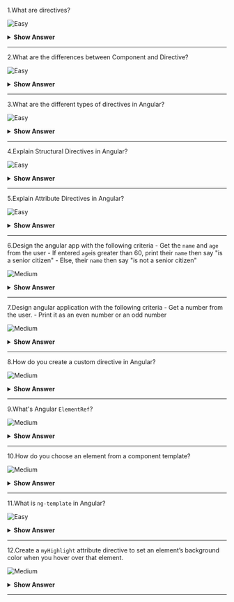 1.What are directives?

![Easy](https://raw.githubusercontent.com/revaturelabs/interviewquestions/aef8eff919a3b083089641381ed9a9101ed21fba/ComplexityTags/simple%20(2).svg)

<details markdown="1">
<summary><b>Show Answer</b></summary>
<blockquote markdown="1">
  
Directives add behavior to an existing DOM element or an existing component instance.
  </blockquote>
</details>
  
---

2.What are the differences between Component and Directive?

![Easy](https://raw.githubusercontent.com/revaturelabs/interviewquestions/aef8eff919a3b083089641381ed9a9101ed21fba/ComplexityTags/simple%20(2).svg)

<details markdown="1">
<summary><b>Show Answer</b></summary>
<blockquote markdown="1">

On a short note, A component(`@Component`) is a directive-with-a-template.Some of the major differences are mentioned in a tabular form:

| Component                                                             | Directive                                                     |
|-----------------------------------------------------------------------|---------------------------------------------------------------|
| To register a component we use @Component meta-data annotation        | To register directives we use @Directive meta-data annotation |
| Components are typically used to create UI widgets                    | Directive is used to add behavior to an existing DOM element  |
| Component is used to break up the application into smaller components | Directive is used to design re-usable components               |
| Only one component can be present per DOM element                     | Many directives can be used per DOM element                   |
</blockquote>
</details>
  
---

3.What are the different types of directives in Angular?

![Easy](https://raw.githubusercontent.com/revaturelabs/interviewquestions/aef8eff919a3b083089641381ed9a9101ed21fba/ComplexityTags/simple%20(2).svg)
  
<details markdown="1">
<summary> <b>Show Answer</b></summary>
<blockquote markdown="1">
    
 - **Component Directives** - Component directives alter the details of how the component should be processed, instantiated, and used at runtime.
- **Structural Directives** -  Structural directives are used for adding, removing, or manipulating DOM elements.
- **Attribute Directives** - Attribute directives are used to change the look and behavior of the DOM elements.
    
<i>Custom Directive: Custom directive can also be created if any of the above directives does not solve our purpose for the requirement</i>

</blockquote> 
</details>
	
--- 
    
4.Explain Structural Directives in Angular?

![Easy](https://raw.githubusercontent.com/revaturelabs/interviewquestions/aef8eff919a3b083089641381ed9a9101ed21fba/ComplexityTags/simple%20(2).svg)

<details markdown="1">
<summary> <b>Show Answer</b></summary>
 <blockquote markdown="1">
    
- Structural directives are used for adding, removing, or manipulating DOM elements
- Structural directives start with an asterisk (*) followed by a directive name.
- There are three built-in structural directives - `ngIf`, `ngFor` and `ngSwitch`.
- The `ngFor` directive is used to repeat a part of the HTML template once per each item from an iterable list.
- `ngIf` directive allows us to add or remove DOM Elements based on the Boolean expression.We can also have an else block associated with a ngIf directive.

```html
<div *ngIf=" a > b ; else elseBlock1">
	    {{ a }} is greater than {{ b }}
</div>
<ng-template #elseBlock1>
	    {{ b }} is greater than {{ a }}
</ng-template>
```
- `ngSwitch` directive lets you hide/show HTML elements depending on an expression.`NgSwitchCase` displays its element when its value matches the switch value.`NgSwitchDefault` displays its element when no sibling `NgSwitchCase` matches the switch value.
    
```html
<!-- user to enter any vowels(a, e, i o, u), print any word starting with vowels -->
<input type="text" [(ngModel)]="str" />
<div [ngSwitch]="str">
	    <div *ngSwitchCase="'a'">Entered a!! Word: Apple</div>
	    <div *ngSwitchCase="'e"> Entered e!! Word: Egg</div>
	    <div *ngSwitchCase="'i'"> Entered i!! Word: Ice cream</div>
	    <div *ngSwitchCase="'o'"> Entered o!! Word: Orange</div>
	    <div *ngSwitchCase="'u'"> Entered u!! Word: Umberalla</div>
	    <div *ngSwitchDefault> You Entered Constant </div>
</div>   
```
  
</blockquote> 
</details>
	
--- 
  
5.Explain Attribute Directives in Angular?

![Easy](https://raw.githubusercontent.com/revaturelabs/interviewquestions/aef8eff919a3b083089641381ed9a9101ed21fba/ComplexityTags/simple%20(2).svg)

<details markdown="1">
<summary> <b>Show Answer</b></summary>
<blockquote markdown="1">
    
- Attribute directives are used to change the look and behavior of the DOM elements.
- Attribute directives are enclosed with the [] square brackets
- There are two built-in attribute directives - `ngClass` and `ngStyle`
- The `ngClass` directive is used for adding or removing the CSS classes on an HTML element.It allows us to apply CSS classes dynamically based on expression evaluation.
    
```html
    
<h3 [ngClass]="'red'"> Need your attention</h3>
<div [ngClass]="['red','size20']"> Red Background, Text with Size 20px </div>
<div [ngClass]="{'red':false,'size20':true}">Text with Size 20px</div>

```
- The `ngStyle` directive allows us to dynamically change the style of the HTML element based on the expression.
    
```html
Enter the username: <input type='text' [(ngModel)]='name'>
<div [ngStyle]="{'background-color':username === 'Admin' ? 'green' : 'red' }"></div>
```

</blockquote> 
</details>
	
--- 

6.Design the angular app with the following criteria
    - Get the `name` and `age` from the user
    - If entered `age`is greater than 60, print their `name` then say "is a senior citizen"
    - Else, their `name` then say "is not a senior citizen"

![Medium](https://raw.githubusercontent.com/revaturelabs/interviewquestions/aef8eff919a3b083089641381ed9a9101ed21fba/ComplexityTags/Medium%20(2).svg)

<details markdown="1">
<summary><b>Show Answer</b></summary>
<blockquote markdown="1">

**Steps:**
1.Create an angular project by running the `ng new angularDemo2` command in the angular CLI
2.In the `app.component.html` file, create a form to get the `name` and `age` from the user
```html
Name: <input type="text" [(ngModel)]="name" /> <br> 
Age: <input type="text" [(ngModel)]="age" />
```
3.In the `app.component.ts` file, create a `name` and `age` variables.
```ts
import { Component } from '@angular/core';
@Component({
  selector: 'app-root',
  templateUrl: './app.component.html',
  styleUrls: ['./app.component.css']
})
export class AppComponent {
  title = 'angularDemo2';

  name !: string;
  age !: number;
}	
```
4.Since we are using the `ngModel`directive, we have to import `FormsModule` in the `app.module.ts` file.
```java
 imports: [
    BrowserModule,
    FormsModule
 ]
```
5.To check entered age and print the sentence according to it.We need to use the `ngIf` directive.In the `app.component.html` file,
```ts
<div *ngIf=" age > 60; else elseBlock1">
    {{name}} is a senior citizen
</div>
<ng-template #elseBlock1>
    {{name}} is not a senior citizen
</ng-template>	
```
6.Launch the application by running `ng serve -o` command.
7.Now, able to see the excepted output.
![image](https://user-images.githubusercontent.com/70228962/186344357-656f9e28-3cfa-4dc0-9873-dbd62dcd14d8.png) 

![image](https://user-images.githubusercontent.com/70228962/186344483-f0368ed8-f0e2-46ec-8b3e-42e4cc6eb2c1.png)

</blockquote>
</details>

---

7.Design angular application with the following criteria
	-  Get a number from the user.
	-  Print it as an even number or an odd number

![Medium](https://raw.githubusercontent.com/revaturelabs/interviewquestions/aef8eff919a3b083089641381ed9a9101ed21fba/ComplexityTags/Medium%20(2).svg)

<details markdown="1">
<summary><b>Show Answer</b></summary>
<blockquote markdown="1">
	
1.Create an angular project by running `ng new angularDemo2` command in the angular CLI
2.In the `app.component.html` file, create a form to get the `name` and `age` from the user
```html
Enter a number: <input type="text" [(ngModel)]="num" />
```
3.In `app.component.ts` file, create a `name` and `age` variables.
```ts
import { Component } from '@angular/core';
@Component({
  selector: 'app-root',
  templateUrl: './app.component.html',
  styleUrls: ['./app.component.css']
})
export class AppComponent {
  title = 'angularDemo2';
	
  num !: number;
}	
```
4.Since we are using the `ngModel`directive, we have to import `FormsModule` in the `app.module.ts` file.
```java
 imports: [
    BrowserModule,
    FormsModule
 ]
```
5.To check entered number is odd and even and print it.We will use the `ngSwitch` directive.In the `app.component.html` file,
```ts
Enter a number: <input type="text" [(ngModel)]="num">

<div ngSwitch="{{num%2}}">
    <div *ngSwitchCase="'0'">{{num}} is even.</div>
    <div *ngSwitchCase="'1'">{{num}} is odd</div>
    <div *ngSwitchDefault>Nothing Found</div>
</div>
```
6.Launch the application by running `ng serve -o` command.
7.Now, able to see the excepted output.

![image](https://user-images.githubusercontent.com/70228962/186347155-19484af6-e1f9-4818-bb4d-ba6d47864fb2.png)

![image](https://user-images.githubusercontent.com/70228962/186347246-414044f8-21bf-4021-a3c4-b2dba0540442.png)

</blockquote>
</details>
  
---

8.How do you create a custom directive in Angular?
 
![Medium](https://raw.githubusercontent.com/revaturelabs/interviewquestions/aef8eff919a3b083089641381ed9a9101ed21fba/ComplexityTags/Medium%20(2).svg)

<details markdown="1">
<summary><b>Show Answer</b></summary>
<blockquote markdown="1">

Steps to creating custom directive in angular:
	
1.To create an angular application, run `ng new myapp` command.
2.Then, we can create a directive by running the `ng g d myHighlight` command.Angular CLI creates two files `my-highlight.directive.spec.ts` and `my-highlight.directive.ts` and updates `app.module.ts`
3.In `my-highlight.directive.ts`, we will create an instance of `ElementRef` and just high lighting the background color as yellow.
```ts
import { Directive, ElementRef} from '@angular/core';

@Directive({selector: '[myHighlight]'})
export class MyHighlightDirective {
  constructor( private el: ElementRef) {
    el.nativeElement.style.backgroundColor = 'yellow';
   }
}
```
4.Now this directive extends HTML element behavior with a yellow background as below
```html
<p myHighlight> Hi, there!!</p>	
```
5.Launch the angular application by running `ng serve -o` command.The expected output will be,
	
![image](https://user-images.githubusercontent.com/70228962/186374096-514930ba-f29c-424e-bcf8-11318b5c0734.png)

</blockquote>
</details>
  
---

9.What's Angular `ElementRef`?
 
![Medium](https://raw.githubusercontent.com/revaturelabs/interviewquestions/aef8eff919a3b083089641381ed9a9101ed21fba/ComplexityTags/Medium%20(2).svg)

<details markdown="1">
<summary><b>Show Answer</b></summary>
<blockquote markdown="1">
	
Angular `ElementRef`is simply a class that wraps native DOM elements in the browser and allows you to work with the DOM by providing the native elements` object which exposes all the methods and properties of the native elements.

</blockquote>
</details>
  
---

10.How do you choose an element from a component template?
	
![Medium](https://raw.githubusercontent.com/revaturelabs/interviewquestions/aef8eff919a3b083089641381ed9a9101ed21fba/ComplexityTags/Medium%20(2).svg)
	
<details markdown="1">
<summary><b>Show Answer</b></summary>
<blockquote markdown="1">
	
To directly access items in the view, use the `@ViewChild` directive.Consider an input item with a reference.
```html
<input #example>
```
	
and construct a view child directive that is accessed in the `ngAfterViewInit` lifecycle hook
```ts		
@ViewChild('example') input;

ngAfterViewInit() {
  console.log(this.input.nativeElement.value);
}
```	
	
</blockquote>
</details>
  
---

11.What is `ng-template` in Angular?

![Easy](https://raw.githubusercontent.com/revaturelabs/interviewquestions/aef8eff919a3b083089641381ed9a9101ed21fba/ComplexityTags/simple%20(2).svg)

<details markdown="1">
<summary><b>Show Answer</b></summary>
<blockquote markdown="1">

`ng-template` is an Angular element that is used for rendering HTML in a template.However, it is not rendered directly on DOM.If you include an ng-template tag to a template, the tag and the content inside it will be replaced by a comment upon rendering.

</blockquote>
</details>
  
---
 
12.Create a `myHighlight` attribute directive to set an element’s background color when you hover over that element.

![Medium](https://raw.githubusercontent.com/revaturelabs/interviewquestions/aef8eff919a3b083089641381ed9a9101ed21fba/ComplexityTags/Medium%20(2).svg)

<details markdown="1">
<summary><b>Show Answer</b></summary>
<blockquote markdown="1">
	
1.To create an angular application, run `ng new myapp` command.
2.Then, we can create a directive by running `ng g d myHighlight` command.Angular CLI creates two files `my-highlight.directive.spec.ts` and `my-highlight.directive.ts` and updates `app.module.ts`
3.In `my-highlight.directive.ts`, we will create an instance of `ElementRef` and highlighting based on the mouseover and mouseleave.
```ts
import { Directive, ElementRef, HostListener } from '@angular/core';

@Directive({
  selector: '[myHighlight]'
})
export class MyHighlightDirective {

  constructor(private el : ElementRef) {}

  @HostListener('mouseover') onMouseOver() {
    this.changeBackgroundColor('blue');
  }

  @HostListener('mouseleave') onMouseLeave() {
    this.changeBackgroundColor('white');
  }

  private change background color(color: string) {
    this.el.nativeElement.style.backgroundColor = color;
  }

}
```
4.Adding the `myHighlight` directive to the HTML elements, will change color based on mouseover and mouse leave
```html
<p myHighlight> Hi, there!!</p>	
```	
5.Launch the angular application by running `ng serve -o` command.Then, we'll able to see the excepted output

![image](https://user-images.githubusercontent.com/70228962/186696341-de34b3a7-9c4a-4102-8d9d-16d6984d4746.png)
	
</blockquote>
</details>
  
---

